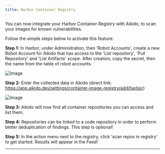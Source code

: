 ```yaml
---
title: Harbor Container Registry
---
```



You can now integrate your Harbor Container Registry with Aikido, to scan your images for known vulnerabilities.

Follow the simple steps below to activate this feature:

**Step 1:** In Harbor, under Administration, then 'Robot Accounts', create a new Robot Account for Aikido that has access to the 'List repository', 'Pull Repository' and 'List Artifacts' scope. After creation, copy the secret, then the name from the table of robot accounts.

![Image](https://ucarecdn.com/034631db-6fb7-460f-8af3-57c5fa94db85/)

**Step 2:** Enter the collected data in Aikido (direct link: <https://app.aikido.dev/settings/container-image-registry/add/harbor>)

![Image](https://ucarecdn.com/22c23924-d0cf-4564-8a8c-97cc8173fcc1/)

**Step 3:** Aikido will now find all container repositories you can access and list them.

**Step 4:** Repositories can be linked to a code repository in order to perform better deduplication of findings. This step is optional!

**Step 5:** In the action menu next to the registry, click 'scan repos in registry' to get started. Results will appear in the Feed!

---